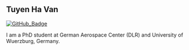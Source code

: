 ## Tuyen Ha Van

[![GitHub_Badge](https://img.shields.io/github/followers/tuyenhavan?style=social)](https://github.com/tuyenhavan?tab=followers)


I am a PhD student at German Aerospace Center (DLR) and University of Wuerzburg, Germany. 

<!--
**tuyenhavan/tuyenhavan** is a ✨ _special_ ✨ repository because its `README.md` (this file) appears on your GitHub profile.

Here are some ideas to get you started:

- 🔭 I’m currently working on ...
- 🌱 I’m currently learning ...
- 👯 I’m looking to collaborate on ...
- 🤔 I’m looking for help with ...
- 💬 Ask me about ...
- 📫 How to reach me: ...
- 😄 Pronouns: ...
- ⚡ Fun fact: ...
-->
